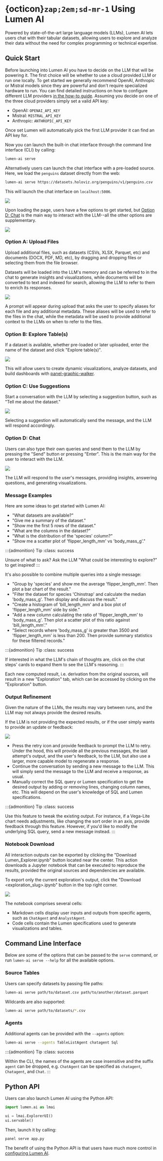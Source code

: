 # {octicon}`zap;2em;sd-mr-1` Using Lumen AI

Powered by state-of-the-art large language models (LLMs), Lumen AI lets users chat with their tabular datasets, allowing users to explore and analyze their data without the need for complex programming or technical expertise.

## Quick Start

Before launching into Lumen AI you have to decide on the LLM that will be powering it. The first choice will be whether to use a cloud provided LLM or run one locally. To get started we generally recommend OpenAI, Anthropic or Mistral models since they are powerful and don't require specialized hardware to run. You can find detailed instructions on how to configure different LLM providers [in the how-to guide](../how_to/llm/index). Assuming you decide on one of the three cloud providers simply set a valid API key:

- OpenAI: `OPENAI_API_KEY`
- Mistral: `MISTRAL_API_KEY`
- Anthropic: `ANTHROPIC_API_KEY`

Once set Lumen will automatically pick the first LLM provider it can find an API key for.

Now you can launch the built-in chat interface through the command line interface (CLI) by calling:

```bash
lumen-ai serve
```

Alternatively users can launch the chat interface with a pre-loaded source. Here, we load the `penguins` dataset directly from the web:

```bash
lumen-ai serve https://datasets.holoviz.org/penguins/v1/penguins.csv
```

This will launch the chat interface on `localhost:5006`.

![](../../_static/getting_started/using_lumen_ai_00.png)

Upon loading the page, users have a few options to get started, but [Option D: Chat](#option-d-chat) is the main way to interact with the LLM--all the other options are supplementary.

![](../../_static/getting_started/using_lumen_ai_01.png)

### Option A: Upload Files

Upload additional files, such as datasets (CSVs, XLSX, Parquet, etc) and documents (DOCX, PDF, MD, etc), by dragging and dropping files or selecting them from the file browser.

Datasets will be loaded into the LLM's memory and can be referred to in the chat to generate insights and visualizations, while documents will be converted to text and indexed for search, allowing the LLM to refer to them to enrich its responses.

![](../../_static/getting_started/using_lumen_ai_02.png)

A prompt will appear during upload that asks the user to specify aliases for each file and any additional metadata. These aliases will be used to refer to the files in the chat, while the metadata will be used to provide additional context to the LLMs on when to refer to the files.

### Option B: Explore Table(s)

If a dataset is available, whether pre-loaded or later uploaded, enter the name of the dataset and click "Explore table(s)".

![](../../_static/getting_started/using_lumen_ai_03.png)

This will allow users to create dynamic visualizations, analyze datasets, and build dashboards with [panel-graphic-walker](https://github.com/panel-extensions/panel-graphic-walker).

### Option C: Use Suggestions

Start a conversation with the LLM by selecting a suggestion button, such as "Tell me about the dataset."

![](../../_static/getting_started/using_lumen_ai_04.png)

Selecting a suggestion will automatically send the message, and the LLM will respond accordingly.

### Option D: Chat

Users can also type their own queries and send them to the LLM by pressing the "Send" button or pressing "Enter". This is the main way for the user to interact with the LLM.

![](../../_static/getting_started/using_lumen_ai_05.png)

The LLM will respond to the user's messages, providing insights, answering questions, and generating visualizations.

### Message Examples

Here are some ideas to get started with Lumen AI:

- "What datasets are available?"
- "Give me a summary of the dataset."
- "Show me the first 5 rows of the dataset."
- "What are the columns in the dataset?"
- "What is the distribution of the 'species' column?"
- "Show me a scatter plot of 'flipper_length_mm' vs 'body_mass_g'."

:::{admonition} Tip
:class: success

Unsure of what to ask? Ask the LLM "What could be interesting to explore?" to get inspired!
:::

It's also possible to combine multiple queries into a single message:

- "Group by 'species' and show me the average 'flipper_length_mm'. Then plot a bar chart of the result."
- "Filter the dataset for species 'Chinstrap' and calculate the median 'body_mass_g'. Then display and discuss the result."
- "Create a histogram of 'bill_length_mm' and a box plot of 'flipper_length_mm' side by side."
- "Add a new column calculating the ratio of 'flipper_length_mm' to 'body_mass_g'. Then plot a scatter plot of this ratio against 'bill_length_mm'."
- "Select records where 'body_mass_g' is greater than 3500 and 'flipper_length_mm' is less than 200. Then provide summary statistics for these filtered records."

:::{admonition} Tip
:class: success

If interested in what the LLM's chain of thoughts are, click on the chat steps' cards to expand them to see the LLM's reasoning.
:::

Each new computed result, i.e. derivation from the original sources, will result in a new "Exploration" tab, which can be accessed by clicking on the "Exploration" button.

### Output Refinement

Given the nature of the LLMs, the results may vary between runs, and the LLM may not always provide the desired results.

If the LLM is not providing the expected results, or if the user simply wants to provide an update or feedback:

![](../../_static/getting_started/using_lumen_ai_06.png)

- Press the retry icon and provide feedback to prompt the LLM to retry. Under the hood, this will provide all the previous messages, the last attempt's output, and the user's feedback, to the LLM, but also use a larger, more capable model to regenerate a response.
- Continue the conversation by sending a new message to the LLM. This will simply send the message to the LLM and receive a response, as usual.
- Manually correct the SQL query or Lumen specification to get the desired output by adding or removing lines, changing column names, etc. This will depend on the user's knowledge of SQL and Lumen specifications.

:::{admonition} Tip
:class: success

Use this feature to tweak the existing output. For instance, if a Vega-Lite chart needs adjustments, like changing the sort order in an axis, provide feedback through this feature. However, if you'd like to modify the underlying SQL query, send a new message instead.
:::

### Notebook Download

All interaction outputs can be exported by clicking the "Download Lumen_Explorer.ipynb" button located near the center. This action downloads a Jupyter notebook that can be executed to reproduce the results, provided the original sources and dependencies are available.

To export only the current exploration's output, click the "Download <exploration_slug>.ipynb" button in the top right corner.

![](../../_static/getting_started/using_lumen_ai_07.png)

The notebook comprises several cells:

- Markdown cells display user inputs and outputs from specific agents, such as `ChatAgent` and `AnalystAgent`.
- Code cells contain the Lumen specifications used to generate visualizations and tables.

## Command Line Interface

Below are some of the options that can be passed to the `serve` command, or run `lumen-ai serve --help` for all the available options.

### Source Tables

Users can specify datasets by passing file paths:

```bash
lumen-ai serve path/to/dataset.csv path/to/another/dataset.parquet
```

Wildcards are also supported:

```bash
lumen-ai serve path/to/datasets/*.csv
```

### Agents

Additional agents can be provided with the `--agents` option:

```bash
lumen-ai serve --agents TableListAgent chatagent Sql
```

:::{admonition} Tip
:class: success

Within the CLI, the names of the agents are case insensitive and the suffix `agent` can be dropped, e.g. `ChatAgent` can be specified as `chatagent`, `Chatagent`, and `Chat`.
:::

## Python API

Users can also launch Lumen AI using the Python API:

```python
import lumen.ai as lmai

ui = lmai.ExplorerUI()
ui.servable()
```

Then, launch it by calling:

```bash
panel serve app.py
```

The benefit of using the Python API is that users have much more control in [configuring Lumen AI](configuring_lumen_ai).
